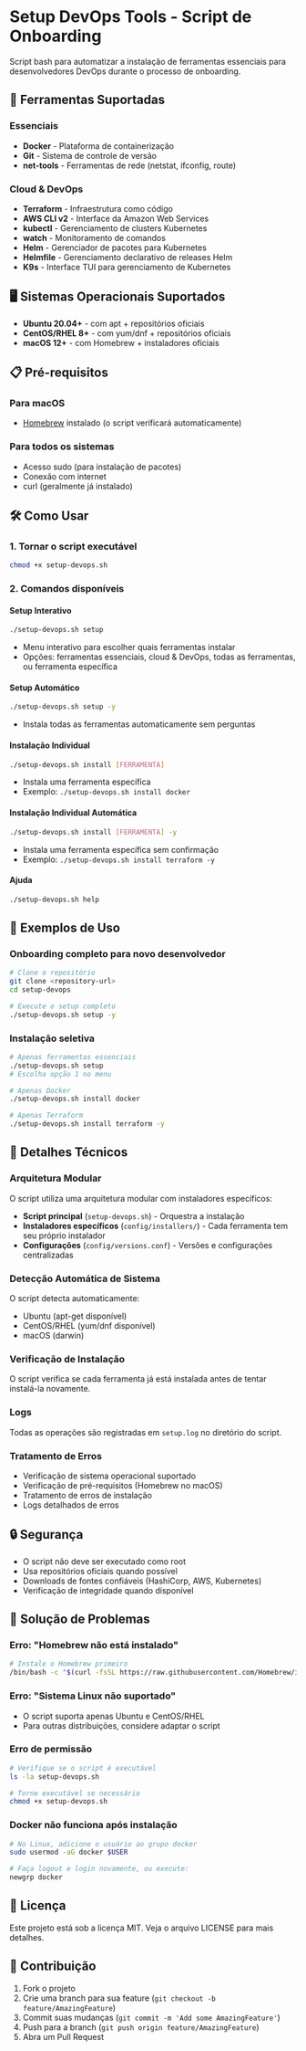 # Setup DevOps Tools - Script de Onboarding

Script bash para automatizar a instalação de ferramentas essenciais para desenvolvedores DevOps durante o processo de onboarding.

## 🚀 Ferramentas Suportadas

### Essenciais
- **Docker** - Plataforma de containerização
- **Git** - Sistema de controle de versão
- **net-tools** - Ferramentas de rede (netstat, ifconfig, route)

### Cloud & DevOps
- **Terraform** - Infraestrutura como código
- **AWS CLI v2** - Interface da Amazon Web Services
- **kubectl** - Gerenciamento de clusters Kubernetes
- **watch** - Monitoramento de comandos
- **Helm** - Gerenciador de pacotes para Kubernetes
- **Helmfile** - Gerenciamento declarativo de releases Helm
- **K9s** - Interface TUI para gerenciamento de Kubernetes

## 🖥️ Sistemas Operacionais Suportados

- **Ubuntu 20.04+** - com apt + repositórios oficiais
- **CentOS/RHEL 8+** - com yum/dnf + repositórios oficiais
- **macOS 12+** - com Homebrew + instaladores oficiais

## 📋 Pré-requisitos

### Para macOS
- [Homebrew](https://brew.sh) instalado (o script verificará automaticamente)

### Para todos os sistemas
- Acesso sudo (para instalação de pacotes)
- Conexão com internet
- curl (geralmente já instalado)

## 🛠️ Como Usar

### 1. Tornar o script executável
```bash
chmod +x setup-devops.sh
```

### 2. Comandos disponíveis

#### Setup Interativo
```bash
./setup-devops.sh setup
```
- Menu interativo para escolher quais ferramentas instalar
- Opções: ferramentas essenciais, cloud & DevOps, todas as ferramentas, ou ferramenta específica

#### Setup Automático
```bash
./setup-devops.sh setup -y
```
- Instala todas as ferramentas automaticamente sem perguntas

#### Instalação Individual
```bash
./setup-devops.sh install [FERRAMENTA]
```
- Instala uma ferramenta específica
- Exemplo: `./setup-devops.sh install docker`

#### Instalação Individual Automática
```bash
./setup-devops.sh install [FERRAMENTA] -y
```
- Instala uma ferramenta específica sem confirmação
- Exemplo: `./setup-devops.sh install terraform -y`

#### Ajuda
```bash
./setup-devops.sh help
```

## 📝 Exemplos de Uso

### Onboarding completo para novo desenvolvedor
```bash
# Clone o repositório
git clone <repository-url>
cd setup-devops

# Execute o setup completo
./setup-devops.sh setup -y
```

### Instalação seletiva
```bash
# Apenas ferramentas essenciais
./setup-devops.sh setup
# Escolha opção 1 no menu

# Apenas Docker
./setup-devops.sh install docker

# Apenas Terraform
./setup-devops.sh install terraform -y
```

## 🔧 Detalhes Técnicos

### Arquitetura Modular
O script utiliza uma arquitetura modular com instaladores específicos:
- **Script principal** (`setup-devops.sh`) - Orquestra a instalação
- **Instaladores específicos** (`config/installers/`) - Cada ferramenta tem seu próprio instalador
- **Configurações** (`config/versions.conf`) - Versões e configurações centralizadas

### Detecção Automática de Sistema
O script detecta automaticamente:
- Ubuntu (apt-get disponível)
- CentOS/RHEL (yum/dnf disponível)
- macOS (darwin)

### Verificação de Instalação
O script verifica se cada ferramenta já está instalada antes de tentar instalá-la novamente.

### Logs
Todas as operações são registradas em `setup.log` no diretório do script.

### Tratamento de Erros
- Verificação de sistema operacional suportado
- Verificação de pré-requisitos (Homebrew no macOS)
- Tratamento de erros de instalação
- Logs detalhados de erros

## 🔒 Segurança

- O script não deve ser executado como root
- Usa repositórios oficiais quando possível
- Downloads de fontes confiáveis (HashiCorp, AWS, Kubernetes)
- Verificação de integridade quando disponível

## 🐛 Solução de Problemas

### Erro: "Homebrew não está instalado"
```bash
# Instale o Homebrew primeiro
/bin/bash -c "$(curl -fsSL https://raw.githubusercontent.com/Homebrew/install/HEAD/install.sh)"
```

### Erro: "Sistema Linux não suportado"
- O script suporta apenas Ubuntu e CentOS/RHEL
- Para outras distribuições, considere adaptar o script

### Erro de permissão
```bash
# Verifique se o script é executável
ls -la setup-devops.sh

# Torne executável se necessário
chmod +x setup-devops.sh
```

### Docker não funciona após instalação
```bash
# No Linux, adicione o usuário ao grupo docker
sudo usermod -aG docker $USER

# Faça logout e login novamente, ou execute:
newgrp docker
```

## 📄 Licença

Este projeto está sob a licença MIT. Veja o arquivo LICENSE para mais detalhes.

## 🤝 Contribuição

1. Fork o projeto
2. Crie uma branch para sua feature (`git checkout -b feature/AmazingFeature`)
3. Commit suas mudanças (`git commit -m 'Add some AmazingFeature'`)
4. Push para a branch (`git push origin feature/AmazingFeature`)
5. Abra um Pull Request
